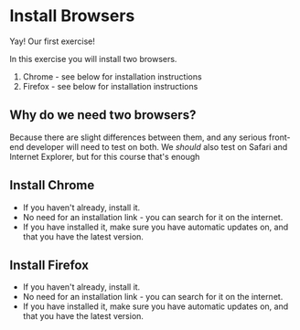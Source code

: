# Install Browsers

Yay! Our first exercise!

In this exercise you will install two browsers.

1. Chrome - see below for installation instructions
1. Firefox - see below for installation instructions

## Why do we need two browsers?

Because there are slight differences between them, and any serious front-end developer will need to test on both.
We _should_ also test on Safari and Internet Explorer, but for this course that's enough

## Install Chrome

* If you haven't already, install it.
* No need for an installation link - you can search for it on the internet.
* If you have installed it, make sure you have automatic updates on, and that you have the latest version.

## Install Firefox

* If you haven't already, install it.
* No need for an installation link - you can search for it on the internet.
* If you have installed it, make sure you have automatic updates on, and that you have the latest version.
